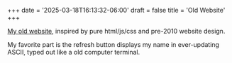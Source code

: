 +++
date = '2025-03-18T16:13:32-06:00'
draft = false
title = 'Old Website'
+++ 

[My old website](https://EricSpencer00.github.io/old-site), inspired by pure html/js/css and pre-2010 website design.

My favorite part is the refresh button displays my name in ever-updating ASCII, typed out like a old computer terminal.